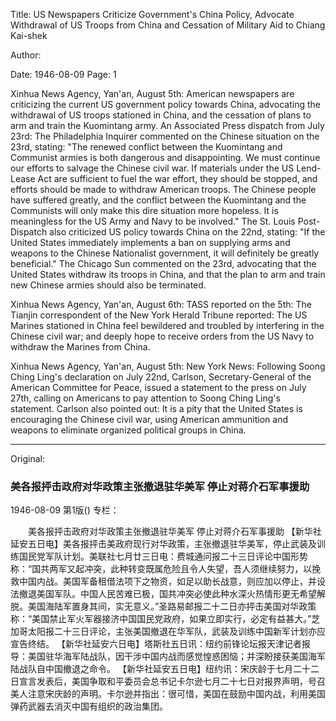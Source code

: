 Title: US Newspapers Criticize Government's China Policy, Advocate Withdrawal of US Troops from China and Cessation of Military Aid to Chiang Kai-shek

Author:

Date: 1946-08-09
Page: 1

Xinhua News Agency, Yan'an, August 5th: American newspapers are criticizing the current US government policy towards China, advocating the withdrawal of US troops stationed in China, and the cessation of plans to arm and train the Kuomintang army. An Associated Press dispatch from July 23rd: The Philadelphia Inquirer commented on the Chinese situation on the 23rd, stating: "The renewed conflict between the Kuomintang and Communist armies is both dangerous and disappointing. We must continue our efforts to salvage the Chinese civil war. If materials under the US Lend-Lease Act are sufficient to fuel the war effort, they should be stopped, and efforts should be made to withdraw American troops. The Chinese people have suffered greatly, and the conflict between the Kuomintang and the Communists will only make this dire situation more hopeless. It is meaningless for the US Army and Navy to be involved." The St. Louis Post-Dispatch also criticized US policy towards China on the 22nd, stating: "If the United States immediately implements a ban on supplying arms and weapons to the Chinese Nationalist government, it will definitely be greatly beneficial." The Chicago Sun commented on the 23rd, advocating that the United States withdraw its troops in China, and that the plan to arm and train new Chinese armies should also be terminated.

Xinhua News Agency, Yan'an, August 6th: TASS reported on the 5th: The Tianjin correspondent of the New York Herald Tribune reported: The US Marines stationed in China feel bewildered and troubled by interfering in the Chinese civil war; and deeply hope to receive orders from the US Navy to withdraw the Marines from China.

Xinhua News Agency, Yan'an, August 5th: New York News: Following Soong Ching Ling's declaration on July 22nd, Carlson, Secretary-General of the American Committee for Peace, issued a statement to the press on July 27th, calling on Americans to pay attention to Soong Ching Ling's statement. Carlson also pointed out: It is a pity that the United States is encouraging the Chinese civil war, using American ammunition and weapons to eliminate organized political groups in China.



<hr /> 

Original: 


### 美各报抨击政府对华政策主张撤退驻华美军  停止对蒋介石军事援助

1946-08-09
第1版()
专栏：

　　美各报抨击政府对华政策主张撤退驻华美军
    停止对蒋介石军事援助
    【新华社延安五日电】美各报抨击美政府现行对华政策，主张撤退驻华美军，停止武装及训练国民党军队计划。美联社七月廿三日电：费城通问报二十三日评论中国形势称：“国共两军又起冲突，此种转变既属危险且令人失望，吾人须继续努力，以挽救中国内战。美国军备租借法项下之物资，如足以助长战意，则应加以停止，并设法撤退美国军队。中国人民苦难已极，国共冲突必使此种水深火热情形更无希望解脱。美国海陆军置身其间，实无意义。”圣路易邮报二十二日亦抨击美国对华政策称：“美国禁止军火军器接济中国国民党政府，如果立即实行，必定有益甚大。”芝加哥太阳报二十三日评论，主张美国撤退在华军队，武装及训练中国新军计划亦应宣告终结。
    【新华社延安六日电】塔斯社五日讯：纽约前锋论坛报天津记者报导：美国驻华海军陆战队，因干涉中国内战而感觉惶惑困恼；并深盼接获美国海军陆战队自中国撤退之命令。
    【新华社延安五日电】纽约讯：宋庆龄于七月二十二日宣言发表后，美国争取和平委员会总书记卡尔逊七月二十七日对报界声明，号召美人注意宋庆龄的声明。卡尔逊并指出：很可惜，美国在鼓励中国内战，利用美国弹药武器去消灭中国有组织的政治集团。
